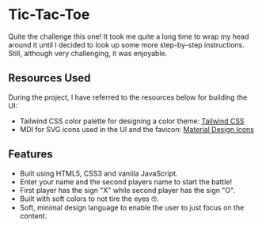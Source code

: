 # Tic-Tac-Toe

Quite the challenge this one! It took me quite a long time to wrap my head around it until I decided to look up some more step-by-step instructions. Still, although very challenging, it was enjoyable.

## Resources Used

During the project, I have referred to the resources below for building the UI:

- Tailwind CSS color palette for designing a color theme: [Tailwind CSS](https://tailwindcss.com/docs/customizing-colors)
- MDI for SVG icons used in the UI and the favicon: [Material Design Icons](https://materialdesignicons.com/)

## Features

- Built using HTML5, CSS3 and vaniila JavaScript.
- Enter your name and the second players name to start the battle!
- First player has the sign "X" while second player has the sign "O".
- Built with soft colors to not tire the eyes 🤓.
- Soft, minimal design language to enable the user to just focus on the content.
